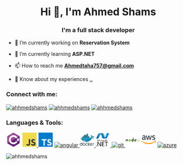 <h1 align="center">Hi 👋, I'm Ahmed Shams</h1>
<h3 align="center">I'm a full stack developer </h3>




- 🔭 I’m currently working on **Reservation System**

- 🌱 I’m currently learning  **ASP.NET**

- 📫 How to reach me **Ahmedtaha757@gmail.com**

- 📄 Know about my experiences [..](...)


<h3 align="left">Connect with me:</h3>
<p align="left">
<a href="https://twitter.com/ahhmedshams" target="blank"><img align="center" src="https://raw.githubusercontent.com/rahuldkjain/github-profile-readme-generator/master/src/images/icons/Social/twitter.svg" alt="ahhmedshams" height="30" width="40" /></a>
<a href="https://linkedin.com/in/ahhmedshams" target="blank"><img align="center" src="https://raw.githubusercontent.com/rahuldkjain/github-profile-readme-generator/master/src/images/icons/Social/linked-in-alt.svg" alt="ahhmedshams" height="30" width="40" /></a>
<a href="https://www.leetcode.com/ahhmedshams" target="blank"><img align="center" src="https://raw.githubusercontent.com/rahuldkjain/github-profile-readme-generator/master/src/images/icons/Social/leet-code.svg" alt="ahhmedshams" height="30" width="40" /></a>
</p>

<h3 align="left">Languages & Tools:</h3>

  
<p align="left"> 
 <img src="https://raw.githubusercontent.com/devicons/devicon/master/icons/csharp/csharp-original.svg" alt="csharp" width="40" height="40"/> </a> <a href="https://www.w3schools.com/css/" target="_blank" rel="noreferrer"> 
 <img src="https://raw.githubusercontent.com/devicons/devicon/master/icons/javascript/javascript-original.svg" alt="javascript" width="40" height="40"/> </a>
  </a> <img src="https://raw.githubusercontent.com/devicons/devicon/master/icons/typescript/typescript-original.svg" alt="typescript" width="40" height="40"/> <a href="https://angular.io" target="_blank" rel="noreferrer"> <img src="https://angular.io/assets/images/logos/angular/angular.svg" alt="angular" width="40" height="40"/> </a> <a href="https://aws.amazon.com" target="_blank" rel="noreferrer"> <a href="https://getbootstrap.com" target="_blank" rel="noreferrer"></a> <a href="https://www.docker.com/" target="_blank" rel="noreferrer"> <img src="https://raw.githubusercontent.com/devicons/devicon/master/icons/docker/docker-original-wordmark.svg" alt="docker" width="40" height="40"/> </a> <a href="https://dotnet.microsoft.com/" target="_blank" rel="noreferrer"> <img src="https://raw.githubusercontent.com/devicons/devicon/master/icons/dot-net/dot-net-original-wordmark.svg" alt="dotnet" width="40" height="40"/> </a> <a href="https://expressjs.com" target="_blank" rel="noreferrer">  <img src="https://www.vectorlogo.zone/logos/git-scm/git-scm-icon.svg" alt="git" width="40" height="40"/>  <a href="https://developer.mozilla.org/en-US/docs/Web/JavaScript" target="_blank" rel="noreferrer"> <a href="https://www.microsoft.com/en-us/sql-server" target="_blank" rel="noreferrer"> <img src="https://raw.githubusercontent.com/devicons/devicon/master/icons/nodejs/nodejs-original-wordmark.svg" alt="nodejs" width="40" height="40"/></a> 
  <img src="https://raw.githubusercontent.com/devicons/devicon/master/icons/amazonwebservices/amazonwebservices-original-wordmark.svg" alt="aws" width="40" height="40"/> </a> <a href="https://azure.microsoft.com/en-in/" target="_blank" rel="noreferrer"> <img src="https://www.vectorlogo.zone/logos/microsoft_azure/microsoft_azure-icon.svg" alt="azure" width="40" height="40"/> </a>
</p>






<p align="left"> <img src="https://komarev.com/ghpvc/?username=ahhmedshams&label=Profile%20views&color=0e75b6&style=flat" alt="ahhmedshams" /> </p>

